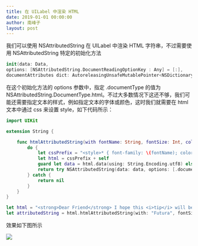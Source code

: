 ```yaml
---
title: 在 UILabel 中渲染 HTML
date: 2019-01-01 00:00:00
author: 南峰子
layout: post
---
```



我们可以使用 NSAttributedString 在 UILabel 中渲染 HTML 字符串，不过需要使用 NSAttributedString 特定的初始化方法

```swift
init(data: Data, 
options: [NSAttributedString.DocumentReadingOptionKey : Any] = [:], 
documentAttributes dict: AutoreleasingUnsafeMutablePointer<NSDictionary?>?) throws
```

在这个初始化方法的 options 参数中，指定 .documentType 的值为 NSAttributedString.DocumentType.html。不过大多数情况下这还不够，我们可能还需要指定文本的样式，例如指定文本的字体或颜色，这时我们就需要在 html 文本中通过 css 来设置 style，如下代码所示：

```swift
import UIKit

extension String {

    func htmlAttributedString(with fontName: String, fontSize: Int, colorHex: String) -> NSAttributedString? {
        do {
            let cssPrefix = "<style>* { font-family: \(fontName); color: #\(colorHex); font-size: \(fontSize); }</style>"
            let html = cssPrefix + self
            guard let data = html.data(using: String.Encoding.utf8) else {  return nil }
            return try NSAttributedString(data: data, options: [.documentType: NSAttributedString.DocumentType.html, .characterEncoding: String.Encoding.utf8.rawValue], documentAttributes: nil)
        } catch {
            return nil
        }
    }
}

let html = "<strong>Dear Friend</strong> I hope this <i>tip</i> will be useful for <b>you</b>."
let attributedString = html.htmlAttributedString(with: "Futura", fontSize: 14, colorHex: "ff0000")
```

效果如下图所示

![](https://github.com/awesome-tips/iOS-Tips/blob/master/images/2019/01/3-1.png?raw=true)
